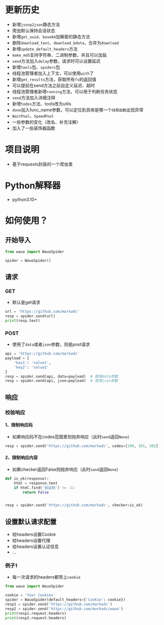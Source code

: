 # 更新历史

- 新增`jsonp2json`静态方法
- 爬虫默认保持会话状态
- 新增`get_uuid`、`base64`加解密的静态方法
- 删除`download_text`、`download_bdata`，合并为`download`
- 新增`update_default_headers`方法
- `make_md5`支持字符串、二进制参数，并且可以加盐
- `send`方法加入`delay`参数，请求时可以设置延迟
- 新增`tools`包、`spiders`包
- 线程池管理者加入上下文，可以使用`with`了
- 新增`get_results`方法，获取所有`fs`的返回值
- 可以提前在send方法之前自定义延迟、超时
- 线程池管理者新增`running`方法，可以用于判断任务状态
- `send`方法加入详细注释
- 新增`todos`方法、tools改为utils
- `done`加入func_name参数，可以定位到具体是哪一个`线程函数`出现异常
- `WaitPool`、`SpeedPool`
- 一些参数的变化（改名、补充注解）
- 加入了一些装饰器函数

# 项目说明

- 基于requests封装的一个爬虫类

# Python解释器

- python3.10+

# 如何使用？

## 开始导入

```python
from wauo import WauoSpider

spider = WauoSpider()
```

## 请求

### GET

- 默认是get请求

```python
url = 'https://github.com/markadc'
resp = spider.send(url)
print(resp.text)
```

### POST

- 使用了`data`或者`json`参数，则是post请求

```python
api = 'https://github.com/markadc'
payload = {
    'key1': 'value1',
    'key2': 'value2'
}
resp = spider.send(api, data=payload)  # 使用data参数
resp = spider.send(api, json=payload)  # 使用json参数
```

## 响应

### 校验响应

#### 1、限制响应码

- 如果响应码不在codes范围里则抛弃响应（此时`send`返回`None`）

```python
resp = spider.send('https://github.com/markadc', codes=[200, 301, 302])
```

#### 2、限制响应内容

- 如果checker返回False则抛弃响应（此时`send`返回`None`）

```python
def is_ok(response):
    html = response.text
    if html.find('验证码') != -1:
        return False


resp = spider.send('https://github.com/markadc', checker=is_ok)
```

## 设置默认请求配置

- 给headers设置Cookie
- 给headers设置代理
- 给headers设置认证信息
- ...

### 例子1

- 每一次请求的headers都带上`cookie`

```python
from wauo import WauoSpider

cookie = 'Your Cookies'
spider = WauoSpider(default_headers={'Cookie': cookie})
resp1 = spider.send('https://github.com/markadc')
resp2 = spider.send('https://github.com/markadc/wauo')
print(resp1.request.headers)
print(resp2.request.headers)
```